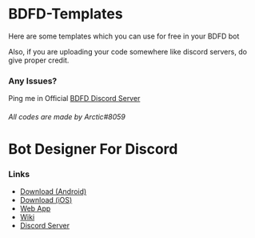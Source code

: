 # BDFD-Templates
Here are some templates which you can use for free in your BDFD bot

Also, if you are uploading your code somewhere like discord servers, do give proper credit.

### Any Issues?
Ping me in Official [BDFD Discord Server](https://discord.gg/botdesigner)

###### All codes are made by Arctic#8059

# Bot Designer For Discord
### Links
- [Download (Android)](https://play.google.com/store/apps/details?id=com.jakubtomana.discordbotdesinger)
- [Download (iOS)](https://apps.apple.com/us/app/bot-designer-for-discord/id1495536477)
- [Web App](https://botdesignerdiscord.com/app/home)
- [Wiki](https://nilpointer-software.github.io/bdfd-wiki/foreword.html)
- [Discord Server](https://discord.gg/botdesigner)
